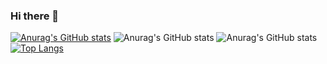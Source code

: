 ### Hi there 👋

[![Anurag's GitHub stats](https://github-readme-stats.vercel.app/api?username=machadogustavo)](https://github.com/anuraghazra/github-readme-stats)
![Anurag's GitHub stats](https://github-readme-stats.vercel.app/api?username=machadogustavo&show_icons=true&theme=dark)
![Anurag's GitHub stats](https://github-readme-stats.vercel.app/api?username=machadogustavo&hide=contribs,prs)
[![Top Langs](https://github-readme-stats.vercel.app/api/top-langs/?username=machadogustavo&layout=compact)](https://github.com/anuraghazra/github-readme-stats)

<!--
**machadogustavo/machadogustavo** is a ✨ _special_ ✨ repository because its `README.md` (this file) appears on your GitHub profile.

Here are some ideas to get you started:

- 🔭 I’m currently working on ...
- 🌱 I’m currently learning ...
- 👯 I’m looking to collaborate on ...
- 🤔 I’m looking for help with ...
- 💬 Ask me about ...
- 📫 How to reach me: ...
- 😄 Pronouns: ...
- ⚡ Fun fact: ...
-->
